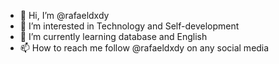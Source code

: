 - 👋 Hi, I’m @rafaeldxdy
- 👀 I’m interested in Technology and Self-development
- 🌱 I’m currently learning database and English
- 📫 How to reach me follow @rafaeldxdy on any social media

<!---
rafaeldxdy/rafaeldxdy is a ✨ special ✨ repository because its `README.md` (this file) appears on your GitHub profile.
You can click the Preview link to take a look at your changes.
--->
